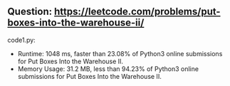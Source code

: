 ## Question: https://leetcode.com/problems/put-boxes-into-the-warehouse-ii/

code1.py:
* Runtime: 1048 ms, faster than 23.08% of Python3 online submissions for Put Boxes Into the Warehouse II.
* Memory Usage: 31.2 MB, less than 94.23% of Python3 online submissions for Put Boxes Into the Warehouse II.